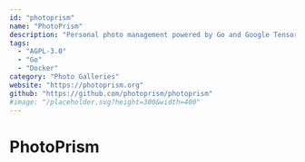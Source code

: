 ```yaml
---
id: "photoprism"
name: "PhotoPrism"
description: "Personal photo management powered by Go and Google TensorFlow.  Browse, organize, and share your personal photo collection, using the latest technologies to automatically tag and find pictures."
tags:
  - "AGPL-3.0"
  - "Go"
  - "Docker"
category: "Photo Galleries"
website: "https://photoprism.org"
github: "https://github.com/photoprism/photoprism"
#image: "/placeholder.svg?height=300&width=400"
---
```


# PhotoPrism
